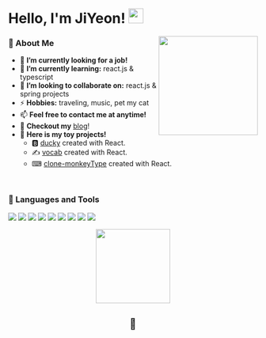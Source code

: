 # Hello, I'm JiYeon! <img src="https://raw.githubusercontent.com/MartinHeinz/MartinHeinz/master/wave.gif" width="30px" height="30px" />


<!-- credits for gif https://gph.is/g/ZWg5jr7 -->
<img align="right" width="200" src="https://avatars.githubusercontent.com/u/65294323?v=4">

### 🧐 About Me

<!-- - 🔭 **I’m currently working on:** ML models -->
- 🔭 **I’m currently looking for a job!**
- 🌱 **I’m currently learning:** react.js & typescript
- 👯 **I’m looking to collaborate on:** react.js & spring projects
- ⚡ **Hobbies:** traveling, music, pet my cat
- 📫 **Feel free to contact me at anytime!**
- 📝 **Checkout my** [blog](https://itinerant.tistory.com/)!
- 🚀 **Here is my toy projects!**
  - 🅱 [ducky](https://ducky-alpha.vercel.app) created with React.
  - ✍️ [vocab](https://react-vocab.vercel.app) created with React.
  - ⌨ [clone-monkeyType](https://jiyeon-dev.github.io/clone_monkeyType/) created with React. 

<br />

### 🔨 Languages and Tools
<!-- https://github.com/Ileriayo/markdown-badges -->
<p>
<img src="https://shields.io/badge/JavaScript-F7DF1E?logo=JavaScript&logoColor=000&style=for-the-badge"> 
<img src="https://img.shields.io/badge/-ReactJs-61DAFB?logo=react&logoColor=white&style=for-the-badge"> 
<img src="https://img.shields.io/badge/Vue.js-35495E?logo=vuedotjs&logoColor=4FC08D&style=for-the-badge">
<img src="https://img.shields.io/badge/css3-%231572B6.svg?style=for-the-badge&logo=css3&logoColor=white">
<img src="https://img.shields.io/badge/tailwindcss-%2338B2AC.svg?style=for-the-badge&logo=tailwind-css&logoColor=white">
<img src="https://img.shields.io/badge/jquery-%230769AD.svg?style=for-the-badge&logo=jquery&logoColor=white">
<img src="https://img.shields.io/badge/java-%23ED8B00.svg?style=for-the-badge&logo=openjdk&logoColor=white">
<img src="https://img.shields.io/badge/spring-%236DB33F.svg?style=for-the-badge&logo=spring&logoColor=white">
<img src="https://img.shields.io/badge/mysql-%2300f.svg?style=for-the-badge&logo=mysql&logoColor=white">
</p>

<p align="center">
<!-- <img height="150px" src="https://github-readme-stats.vercel.app/api?username=jiyeon-dev&show_icons=true&hide_title=true&hide_border=true&theme=graywhite" /> -->
<img height="150px" src="https://github-readme-stats.vercel.app/api/top-langs/?username=jiyeon-dev&show_icons=true&layout=compact&langs_count=6&hide_title=true&hide_border=true&theme=graywhite" />
  <h2 align="center">🫶</h2>
</p>
